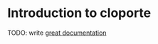 # Introduction to cloporte

TODO: write [great documentation](http://jacobian.org/writing/great-documentation/what-to-write/)
